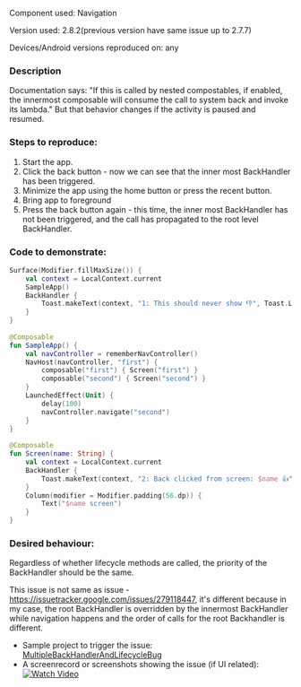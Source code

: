 Component used: Navigation

Version used: 2.8.2(previous version have same issue up to 2.7.7)

Devices/Android versions reproduced on: any

### Description
Documentation says: "If this is called by nested compostables, if enabled, the innermost composable will consume the call to system back and invoke its lambda."
But that behavior changes if the activity is paused and resumed.

### Steps to reproduce:
1. Start the app.
2. Click the back button - now we can see that the inner most BackHandler has been triggered.
3. Minimize the app using the home button or press the recent button.
4. Bring app to foreground
5. Press the back button again - this time, the inner most BackHandler has not been triggered, and the call has propagated to the root level BackHandler.

### Code to demonstrate:

```kotlin
Surface(Modifier.fillMaxSize()) {  
    val context = LocalContext.current  
    SampleApp()  
    BackHandler {  
        Toast.makeText(context, "1: This should never show 👎", Toast.LENGTH_SHORT).show()// root BackHandler
    }  
}
  
@Composable  
fun SampleApp() {  
    val navController = rememberNavController()  
    NavHost(navController, "first") {  
        composable("first") { Screen("first") }  
        composable("second") { Screen("second") }  
    }  
    LaunchedEffect(Unit) {  
        delay(100)  
        navController.navigate("second")  
    }  
}  
  
@Composable  
fun Screen(name: String) {  
    val context = LocalContext.current  
    BackHandler {  
        Toast.makeText(context, "2: Back clicked from screen: $name 👍", Toast.LENGTH_SHORT).show()  
    }  
    Column(modifier = Modifier.padding(56.dp)) {  
        Text("$name screen")  
    }  
}
```

### Desired behaviour:
Regardless of whether lifecycle methods are called, the priority of the BackHandler should be the same.


This issue is not same as issue - https://issuetracker.google.com/issues/279118447, it's different because in my case, the root BackHandler is overridden by the innermost BackHandler while navigation happens and the order of calls for the root Backhandler is different.

- Sample project to trigger the issue: [MultipleBackHandlerAndLifecycleBug](https://github.com/runaloop/MultipleBackHandlerAndLifecycleBug)
- A screenrecord or screenshots showing the issue (if UI related): [![Watch Video](https://img.youtube.com/vi/W4vm-hYhUo8/0.jpg)](https://youtu.be/W4vm-hYhUo8)
